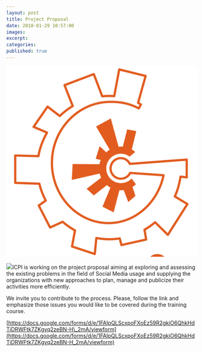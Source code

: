 ```yaml
---
layout: post
title: Project Proposal
date: 2018-01-29 10:57:00
images:
excerpt:
categories:
published: true
---
```


![](/uploads/versions/generator-2---x----1331-1331x---.png)

![](/https:/www.icpi.ge/uploads/versions/19679105-1362118153844061-4269301735498166812-o-2---x----1500-1000x---.jpg)ICPI is working on the project proposal aiming at exploring and assessing the existing problems in the field of Social Media usage and supplying the organizations with new approaches to plan, manage and publicize their activities more efficiently.

We invite you to contribute to the process. Please, follow the link and emphasize those issues you would like to be covered during the training course.

[https://docs.google.com/forms/d/e/1FAIpQLScxpoFXoEz59R2gkiO6QhkHdTiDRWFtk7ZKgyq2zeBN-H\_2mA/viewform](https://docs.google.com/forms/d/e/1FAIpQLScxpoFXoEz59R2gkiO6QhkHdTiDRWFtk7ZKgyq2zeBN-H_2mA/viewform)